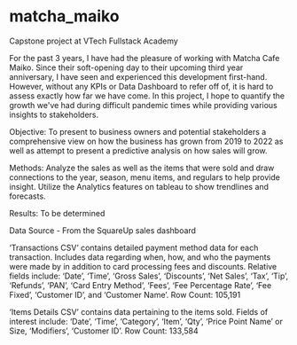 # matcha_maiko
Capstone project at VTech Fullstack Academy

  For the past 3 years, I have had the pleasure of working with Matcha Cafe Maiko.
Since their soft-opening day to their upcoming third year anniversary, I have seen and experienced this development first-hand.
However, without any KPIs or Data Dashboard to refer off of, it is hard to assess exactly how far we have come.
In this project, I hope to quantify the growth we've had during difficult pandemic times while providing various insights to stakeholders.

Objective: To present to business owners and potential stakeholders a comprehensive view on how the business has grown from 2019 to 2022 as well as attempt to present a predictive analysis on how sales will grow.

Methods: Analyze the sales as well as the items that were sold and draw connections to the year, season, menu items, and regulars to help provide insight. Utilize the Analytics features on tableau to show trendlines and forecasts.

Results: To be determined

Data Source - From the SquareUp sales dashboard

‘Transactions CSV’ contains detailed payment method data for each transaction. Includes data regarding when, how, and who the payments were made by in addition to card processing fees and discounts. Relative fields include: ‘Date’, ‘Time’, ‘Gross Sales’, ‘Discounts’, ‘Net Sales’, ‘Tax’, ‘Tip’, ‘Refunds’, ‘PAN’, ‘Card Entry Method’, ‘Fees’, ‘Fee Percentage Rate’, ‘Fee Fixed’, ‘Customer ID’, and ‘Customer Name’. Row Count: 105,191

‘Items Details CSV’ contains data pertaining to the items sold. Fields of interest include: ‘Date’, ‘Time’, ‘Category’, ‘Item’, ‘Qty’, ‘Price Point Name’ or Size, ‘Modifiers’, ‘Customer ID’. Row Count: 133,584
